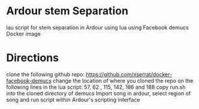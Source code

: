 # Ardour stem Separation
lau script for stem separation in Ardour using lua using Facebook demucs Docker image

# Directions
clone the following github repo: https://github.com/xserrat/docker-facebook-demucs
change the location of where you cloned the repo on the following lines in the lua script: 57, 62 , 115, 142, 166 and 188
copy run.sh into the cloned directory of demucs
Import song in ardour, select region of song and run script within Ardour's scripting interface

